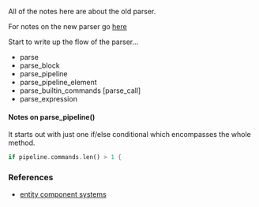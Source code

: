 
All of the notes here are about the old parser.

For notes on the new parser go [here](./new-nu-parser)

Start to write up the flow of the parser...

- parse
- parse_block
- parse_pipeline   
- parse_pipeline_element
- parse_builtin_commands [parse_call]  
- parse_expression

#### Notes on parse_pipeline()

It starts out with just one if/else conditional which encompasses the whole method.

```rust
if pipeline.commands.len() > 1 {
  ```

### References

- [entity component systems](https://en.wikipedia.org/wiki/Entity_component_system)
